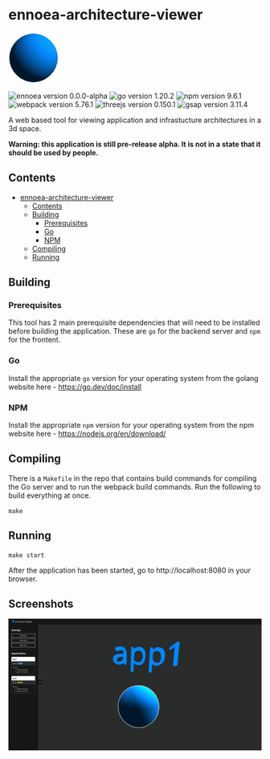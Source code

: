 # ennoea-architecture-viewer
<img src="images/icon.png" width="100" height="100"></img>

![ennoea version 0.0.0-alpha](https://img.shields.io/badge/ennoea-0.0.0--alpha-purple)
![go version 1.20.2](https://img.shields.io/badge/go-1.20.2-green)
![npm version 9.6.1](https://img.shields.io/badge/npm-9.6.1-red)
![webpack version 5.76.1](https://img.shields.io/badge/webpack-5.76.1-yellow)
![threejs version 0.150.1](https://img.shields.io/badge/threejs-0.150.1-cyan)
![gsap version 3.11.4](https://img.shields.io/badge/gsap-3.11.4-green)

A web based tool for viewing application and infrastucture architectures in a 3d space.

**Warning: this application is still pre-release alpha. It is not in a state that it should be used by people.**

## Contents
- [ennoea-architecture-viewer](#ennoea-architecture-viewer)
  - [Contents](#contents)
  - [Building](#building)
    - [Prerequisites](#prerequisites)
    - [Go](#go)
    - [NPM](#npm)
  - [Compiling](#compiling)
  - [Running](#running)

## Building
### Prerequisites
This tool has 2 main prerequisite dependencies that will need to be installed before building the application. These are `go` for the backend server and `npm` for the frontent.

### Go
Install the appropriate `go` version for your operating system from the golang website here - https://go.dev/doc/install

### NPM
Install the appropriate `npm` version for your operating system from the npm website here - https://nodejs.org/en/download/

## Compiling
There is a `Makefile` in the repo that contains build commands for compiling the Go server and to run the webpack build commands. Run the following to build everything at once.

```
make
```

## Running
```
make start
```

After the application has been started, go to http://localhost:8080 in your browser.

## Screenshots
<img src="images/screenshot-main-1.png"></img>